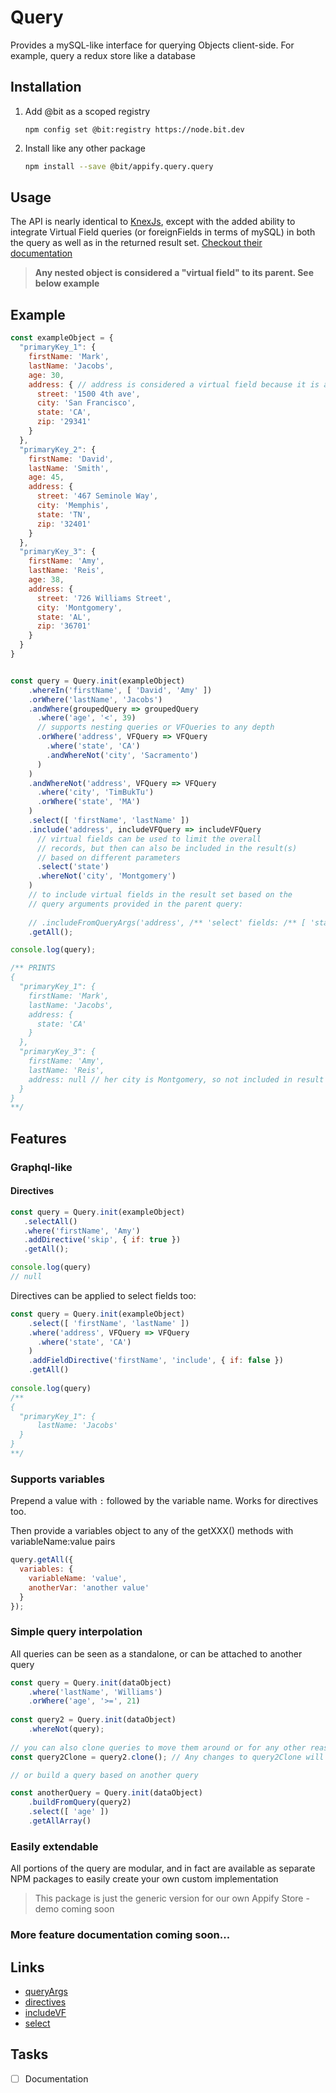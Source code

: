 # Query

Provides a mySQL-like interface for querying Objects client-side. For example, query a redux store like a database

## Installation


   1. Add @bit as a scoped registry
       ```
       npm config set @bit:registry https://node.bit.dev
       ```
       
   2. Install like any other package
       ```bash
       npm install --save @bit/appify.query.query
       ```

## Usage

The API is nearly identical to [KnexJs](https://knexjs.org), except with the added ability to integrate Virtual Field queries (or foreignFields in terms of mySQL) in both the query as well as in the returned result set. [Checkout their documentation](https://knexjs.org)

> **Any nested object is considered a "virtual field" to its parent. See below example**

## Example

```js
const exampleObject = {
  "primaryKey_1": {
    firstName: 'Mark',
    lastName: 'Jacobs',
    age: 30,
    address: { // address is considered a virtual field because it is a nested object
      street: '1500 4th ave',
      city: 'San Francisco',
      state: 'CA',
      zip: '29341'
    }
  },
  "primaryKey_2": {
    firstName: 'David',
    lastName: 'Smith',
    age: 45,
    address: {
      street: '467 Seminole Way',
      city: 'Memphis',
      state: 'TN',
      zip: '32401'
    }
  },
  "primaryKey_3": {
    firstName: 'Amy',
    lastName: 'Reis',
    age: 38,
    address: {
      street: '726 Williams Street',
      city: 'Montgomery',
      state: 'AL',
      zip: '36701'
    }
  }
}


const query = Query.init(exampleObject)
    .whereIn('firstName', [ 'David', 'Amy' ])
    .orWhere('lastName', 'Jacobs')
    .andWhere(groupedQuery => groupedQuery
      .where('age', '<', 39)
      // supports nesting queries or VFQueries to any depth
      .orWhere('address', VFQuery => VFQuery
        .where('state', 'CA')
        .andWhereNot('city', 'Sacramento')
      )
    )
    .andWhereNot('address', VFQuery => VFQuery
      .where('city', 'TimBukTu')
      .orWhere('state', 'MA')
    )
    .select([ 'firstName', 'lastName' ])
    .include('address', includeVFQuery => includeVFQuery
      // virtual fields can be used to limit the overall
      // records, but then can also be included in the result(s)
      // based on different parameters
      .select('state')
      .whereNot('city', 'Montgomery')
    )
    // to include virtual fields in the result set based on the
    // query arguments provided in the parent query:
    
    // .includeFromQueryArgs('address', /** 'select' fields: /** [ 'state' ])
    .getAll();

console.log(query);

/** PRINTS 
{
  "primaryKey_1": {
    firstName: 'Mark',
    lastName: 'Jacobs',
    address: {
      state: 'CA'
    }
  },
  "primaryKey_3": {
    firstName: 'Amy',
    lastName: 'Reis',
    address: null // her city is Montgomery, so not included in result set
  }
}
**/
```

## Features

### Graphql-like

#### Directives

```js
const query = Query.init(exampleObject)
   .selectAll()
   .where('firstName', 'Amy')
   .addDirective('skip', { if: true })
   .getAll();

console.log(query)
// null
```

Directives can be applied to select fields too:

```js
const query = Query.init(exampleObject)
    .select([ 'firstName', 'lastName' ])
    .where('address', VFQuery => VFQuery
      .where('state', 'CA')
    )
    .addFieldDirective('firstName', 'include', { if: false })
    .getAll()
    
console.log(query)
/** 
{
  "primaryKey_1": {
      lastName: 'Jacobs'
  }
} 
**/

```

### Supports variables

Prepend a value with `:` followed by the variable name. Works for directives too.

Then provide a variables object to any of the getXXX() methods with variableName:value pairs

```js
query.getAll({
  variables: {
    variableName: 'value',
    anotherVar: 'another value'
  }
});
``` 

### Simple query interpolation

All queries can be seen as a standalone, or can be attached to another query

```js
const query = Query.init(dataObject)
    .where('lastName', 'Williams')
    .orWhere('age', '>=', 21)
    
const query2 = Query.init(dataObject)
    .whereNot(query);
    
// you can also clone queries to move them around or for any other reason. 
const query2Clone = query2.clone(); // Any changes to query2Clone will not affect query2.

// or build a query based on another query

const anotherQuery = Query.init(dataObject)
    .buildFromQuery(query2)
    .select([ 'age' ])
    .getAllArray()
```

### Easily extendable

All portions of the query are modular, and in fact are available as separate NPM packages to easily create your own custom implementation 

> This package is just the generic version for our own Appify Store - demo coming soon

### More feature documentation coming soon...

## Links

- [queryArgs](../queryArgs)
- [directives](../directives)
- [includeVF](../includeVF)
- [select](../selectField)


## Tasks

- [ ] Documentation





